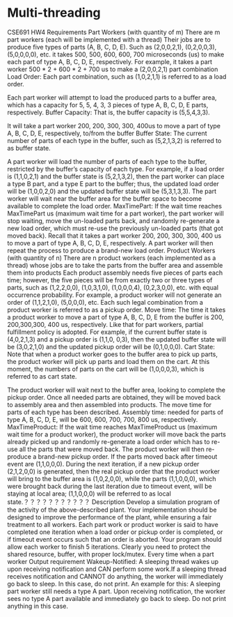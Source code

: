 # Multi-threading
CSE691 HW4
Requirements
Part Workers (with quantity of m)
There are m part workers (each will be implemented with a thread)
Their jobs are to produce five types of parts (A, B, C, D, E).
Such as (2,0,0,2,1), (0,2,0,0,3), (5,0,0,0,0), etc.
it takes 500, 500, 600, 600, 700 microseconds (us) to make each part of type A, B, C, D, E, respectively.
For example, it takes a part worker 500 * 2 + 600 * 2 + 700 us to make a (2,0,0,2,1) part combination
Load Order: Each part combination, such as (1,0,2,1,1) is referred to as a load order.

Each part worker will attempt to load the produced parts to a buffer area, which has a capacity for 5, 5, 4, 3, 3 pieces of type A, B, C, D, E parts, respectively.
Buffer Capacity: That is, the buffer capacity is (5,5,4,3,3).

It will take a part worker 200, 200, 300, 300, 400us to move a part of type A, B, C, D, E, respectively, to/from the buffer
Buffer State: The current number of parts of each type in the buffer, such as (5,2,1,3,2) is referred to as buffer state.

A part worker will load the number of parts of each type to the buffer, restricted by the buffer’s capacity of each type.
For example, if a load order is (1,1,0,2,1) and the buffer state is (5,2,1,3,2), then the part worker can place a type B part, and a type E part to the buffer; thus, the updated load order will be (1,0,0,2,0) and the updated buffer state will be (5,3,1,3,3).
The part worker will wait near the buffer area for the buffer space to become available to complete the load order.
MaxTimePart: If the wait time reaches MaxTimePart us (maximum wait time for a part worker), the part worker will stop waiting, move the un-loaded parts back, and randomly re-generate a new load order, which must re-use the previously un-loaded parts (that got moved back).
Recall that it takes a part worker 200, 200, 300, 300, 400 us to move a part of type A, B, C, D, E, respectively. A part worker will then repeat the process to produce a brand-new load order.
Product Workers (with quantity of n)
There are n product workers (each implemented as a thread) whose jobs are to take the parts from the buffer area and assemble them into products
Each product assembly needs five pieces of parts each time; however, the five pieces will be from exactly two or three types of parts, such as (1,2,2,0,0), (1,0,3,1,0), (1,0,0,0,4), (0,2,3,0,0), etc. with equal occurrence probability.
For example, a product worker will not generate an order of (1,1,2,1,0), (5,0,0,0), etc. Each such legal combination from a product worker is referred to as a pickup order.
Move time: The time it takes a product worker to move a part of type A, B, C, D, E from the buffer is 200, 200,300,300, 400 us, respectively.
Like that for part workers, partial fulfillment policy is adopted.
For example, if the current buffer state is (4,0,2,1,3) and a pickup order is (1,1,0, 0,3), then the updated buffer state will be (3,0,2,1,0) and the updated pickup order will be (0,1,0,0,0).
Cart State: Note that when a product worker goes to the buffer area to pick up parts, the product worker will pick up parts and load them on the cart. At this moment, the numbers of parts on the cart will be (1,0,0,0,3), which is referred to as cart state.

The product worker will wait next to the buffer area, looking to complete the pickup order. Once all needed parts are obtained, they will be moved back to assembly area and then assembled into products.
The move time for parts of each type has been described.
Assembly time: needed for parts of type A, B, C, D, E, will be 600, 600, 700, 700, 800 us, respectively.
MaxTimeProduct: If the wait time reaches MaxTimeProduct us (maximum wait time for a product worker), the product worker will move back the parts already picked up and randomly re-generate a load order which has to re-use all the parts that were moved back. The product worker will then re-produce a brand-new pickup order.
If the parts moved back after timeout event are (1,1,0,0,0). During the next iteration, if a new pickup order (2,1,2,0,0) is generated, then the real pickup order that the product worker will bring to the buffer area is (1,0,2,0,0), while the parts (1,1,0,0,0), which were brought back during the last iteration due to timeout event, will be staying at local area; (1,1,0,0,0) will be referred to as local state.？？？？？？？？？？？
Description
Develop a simulation program of the activity of the above-described plant. Your implementation should be designed to improve the performance of the plant, while ensuring a fair treatment to all workers. Each part work or product worker is said to have completed one iteration when a load order or pickup order is completed, or if timeout event occurs such that an order is aborted. Your program should allow each worker to finish 5 iterations. Clearly you need to protect the shared resource, buffer, with proper lock/mutex. Every time when a part worker
Output requirement
Wakeup-Notified: A sleeping thread wakes up upon receiving notification and CAN perform some work.If a sleeping thread receives notification and CANNOT do anything, the worker will immediately go back to sleep. In this case, do not print.
An example for this: A sleeping part worker still needs a type A part. Upon receiving notification, the worker sees no type A part available and immediately go back to sleep. Do not print anything in this case.
